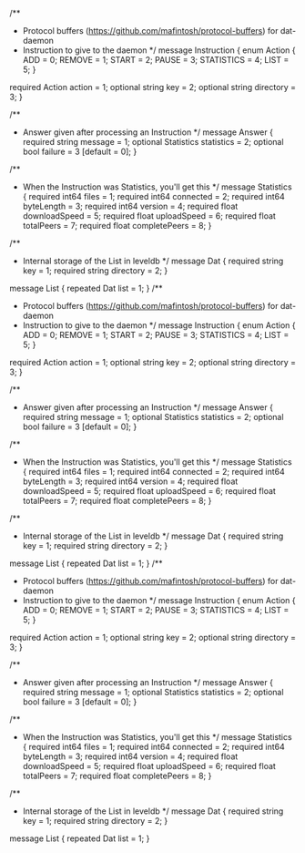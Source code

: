 /**
 * Protocol buffers (https://github.com/mafintosh/protocol-buffers) for dat-daemon
 * Instruction to give to the daemon
 */
message Instruction {
  enum Action {
    ADD = 0;
    REMOVE = 1;
    START = 2;
    PAUSE = 3;
    STATISTICS = 4;
    LIST = 5;
  }

  required Action action = 1;
  optional string key = 2;
  optional string directory = 3;
}

/**
 * Answer given after processing an Instruction
 */
message Answer {
  required string message = 1;
  optional Statistics statistics = 2;
  optional bool failure = 3 [default = 0];
}

/**
 * When the Instruction was Statistics, you'll get this
 */
message Statistics {
  required int64 files = 1;
  required int64 connected = 2;
  required int64 byteLength = 3;
  required int64 version = 4;
  required float downloadSpeed = 5;
  required float uploadSpeed = 6;
  required float totalPeers = 7;
  required float completePeers = 8;
}

/**
 * Internal storage of the List in leveldb
 */
message Dat {
  required string key = 1;
  required string directory = 2;
}

message List {
  repeated Dat list = 1;
}
/**
 * Protocol buffers (https://github.com/mafintosh/protocol-buffers) for dat-daemon
 * Instruction to give to the daemon
 */
message Instruction {
  enum Action {
    ADD = 0;
    REMOVE = 1;
    START = 2;
    PAUSE = 3;
    STATISTICS = 4;
    LIST = 5;
  }

  required Action action = 1;
  optional string key = 2;
  optional string directory = 3;
}

/**
 * Answer given after processing an Instruction
 */
message Answer {
  required string message = 1;
  optional Statistics statistics = 2;
  optional bool failure = 3 [default = 0];
}

/**
 * When the Instruction was Statistics, you'll get this
 */
message Statistics {
  required int64 files = 1;
  required int64 connected = 2;
  required int64 byteLength = 3;
  required int64 version = 4;
  required float downloadSpeed = 5;
  required float uploadSpeed = 6;
  required float totalPeers = 7;
  required float completePeers = 8;
}

/**
 * Internal storage of the List in leveldb
 */
message Dat {
  required string key = 1;
  required string directory = 2;
}

message List {
  repeated Dat list = 1;
}
/**
 * Protocol buffers (https://github.com/mafintosh/protocol-buffers) for dat-daemon
 * Instruction to give to the daemon
 */
message Instruction {
  enum Action {
    ADD = 0;
    REMOVE = 1;
    START = 2;
    PAUSE = 3;
    STATISTICS = 4;
    LIST = 5;
  }

  required Action action = 1;
  optional string key = 2;
  optional string directory = 3;
}

/**
 * Answer given after processing an Instruction
 */
message Answer {
  required string message = 1;
  optional Statistics statistics = 2;
  optional bool failure = 3 [default = 0];
}

/**
 * When the Instruction was Statistics, you'll get this
 */
message Statistics {
  required int64 files = 1;
  required int64 connected = 2;
  required int64 byteLength = 3;
  required int64 version = 4;
  required float downloadSpeed = 5;
  required float uploadSpeed = 6;
  required float totalPeers = 7;
  required float completePeers = 8;
}

/**
 * Internal storage of the List in leveldb
 */
message Dat {
  required string key = 1;
  required string directory = 2;
}

message List {
  repeated Dat list = 1;
}
